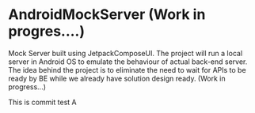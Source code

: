 # AndroidMockServer (Work in progres....)
Mock Server built using JetpackComposeUI. The project will run a local server in Android OS to emulate the behaviour of actual back-end server. 
The idea behind the project is to eliminate the need to wait for APIs to be ready by BE while we already have solution design ready.
(Work in progress...)

This is commit test A
